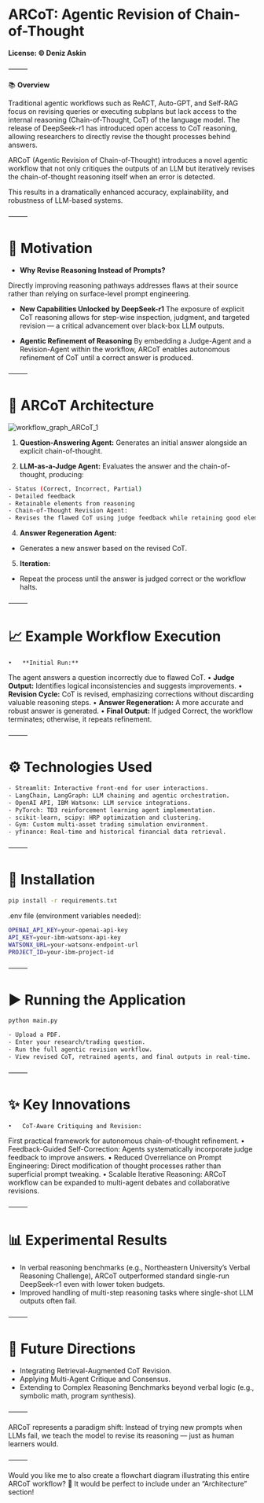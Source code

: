 # ARCoT: Agentic Revision of Chain-of-Thought

**License: © Deniz Askin**

⸻

📚 **Overview**

Traditional agentic workflows such as ReACT, Auto-GPT, and Self-RAG focus on revising queries or executing subplans but lack access to the internal reasoning (Chain-of-Thought, CoT) of the language model.
The release of DeepSeek-r1 has introduced open access to CoT reasoning, allowing researchers to directly revise the thought processes behind answers.

ARCoT (Agentic Revision of Chain-of-Thought) introduces a novel agentic workflow that not only critiques the outputs of an LLM but iteratively revises the chain-of-thought reasoning itself when an error is detected.

This results in a dramatically enhanced accuracy, explainability, and robustness of LLM-based systems.

⸻

# 🎯 Motivation

- **Why Revise Reasoning Instead of Prompts?**
 
Directly improving reasoning pathways addresses flaws at their source rather than relying on surface-level prompt engineering.

- **New Capabilities Unlocked by DeepSeek-r1**
The exposure of explicit CoT reasoning allows for step-wise inspection, judgment, and targeted revision — a critical advancement over black-box LLM outputs.

- **Agentic Refinement of Reasoning**
By embedding a Judge-Agent and a Revision-Agent within the workflow, ARCoT enables autonomous refinement of CoT until a correct answer is produced.

⸻

# 🧠 ARCoT Architecture

![workflow_graph_ARCoT_1](https://github.com/user-attachments/assets/74dba190-766b-4043-be07-a5a3f7776eee)

1. **Question-Answering Agent:**
Generates an initial answer alongside an explicit chain-of-thought.

2.	**LLM-as-a-Judge Agent:**
Evaluates the answer and the chain-of-thought, producing:
```bash
- Status (Correct, Incorrect, Partial)
- Detailed feedback
- Retainable elements from reasoning
- Chain-of-Thought Revision Agent:
- Revises the flawed CoT using judge feedback while retaining good elements.
```
4. **Answer Regeneration Agent:**
- Generates a new answer based on the revised CoT.
5. **Iteration:**
- Repeat the process until the answer is judged correct or the workflow halts.
  
⸻

# 📈 Example Workflow Execution
	•	**Initial Run:**
The agent answers a question incorrectly due to flawed CoT.
	•	**Judge Output:**
Identifies logical inconsistencies and suggests improvements.
	•	**Revision Cycle:**
CoT is revised, emphasizing corrections without discarding valuable reasoning steps.
	•	**Answer Regeneration:**
A more accurate and robust answer is generated.
	•	**Final Output:**
If judged Correct, the workflow terminates; otherwise, it repeats refinement.

⸻

# ⚙️ Technologies Used
```bash
- Streamlit: Interactive front-end for user interactions.
- LangChain, LangGraph: LLM chaining and agentic orchestration.
- OpenAI API, IBM Watsonx: LLM service integrations.
- PyTorch: TD3 reinforcement learning agent implementation.
- scikit-learn, scipy: HRP optimization and clustering.
- Gym: Custom multi-asset trading simulation environment.
- yfinance: Real-time and historical financial data retrieval.
```
⸻

# 🧩 Installation
```bash
pip install -r requirements.txt
```
.env file (environment variables needed):
```bash
OPENAI_API_KEY=your-openai-api-key
API_KEY=your-ibm-watsonx-api-key
WATSONX_URL=your-watsonx-endpoint-url
PROJECT_ID=your-ibm-project-id
```

⸻

# ▶️ Running the Application
```bash
python main.py
```
```bash
- Upload a PDF.
- Enter your research/trading question.
- Run the full agentic revision workflow.
- View revised CoT, retrained agents, and final outputs in real-time.
```
⸻

# ✨ Key Innovations
	•	CoT-Aware Critiquing and Revision:
First practical framework for autonomous chain-of-thought refinement.
	•	Feedback-Guided Self-Correction:
Agents systematically incorporate judge feedback to improve answers.
	•	Reduced Overreliance on Prompt Engineering:
Direct modification of thought processes rather than superficial prompt tweaking.
	•	Scalable Iterative Reasoning:
ARCoT workflow can be expanded to multi-agent debates and collaborative revisions.

⸻

# 📊 Experimental Results
- In verbal reasoning benchmarks (e.g., Northeastern University’s Verbal Reasoning Challenge), ARCoT outperformed standard single-run DeepSeek-r1 even with lower token budgets.
- Improved handling of multi-step reasoning tasks where single-shot LLM outputs often fail.

⸻

# 🚀 Future Directions
- Integrating Retrieval-Augmented CoT Revision.
- Applying Multi-Agent Critique and Consensus.
- Extending to Complex Reasoning Benchmarks beyond verbal logic (e.g., symbolic math, program synthesis).

⸻

ARCoT represents a paradigm shift:
Instead of trying new prompts when LLMs fail, we teach the model to revise its reasoning — just as human learners would.

⸻

Would you like me to also create a flowchart diagram illustrating this entire ARCoT workflow? 🎨 It would be perfect to include under an “Architecture” section!
